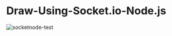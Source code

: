 # Draw-Using-Socket.io-Node.js

![socketnode-test](https://user-images.githubusercontent.com/46738881/53689630-a3a08f80-3d1f-11e9-9be5-438a0adfb87f.gif)
